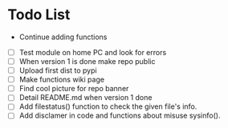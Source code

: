 # Todo List

- Continue adding functions
- [ ] Test module on home PC and look for errors
- [ ] When version 1 is done make repo public
- [ ] Upload first dist to pypi
- [ ] Make functions wiki page 
- [ ] Find cool picture for repo banner
- [ ] Detail README.md when version 1 done
- [ ] Add filestatus() function to check the given file's info.
- [ ] Add disclamer in code and functions about misuse sysinfo().